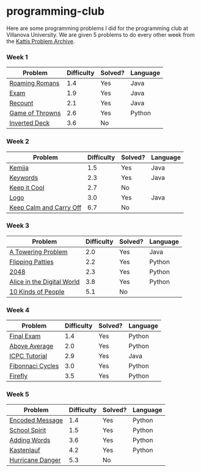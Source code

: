 # programming-club

Here are some programming problems I did for the programming club at Villanova University.
We are given 5 problems to do every other week from the [Kattis Problem Archive](https://open.kattis.com).

### Week 1
| Problem | Difficulty | Solved? | Language |
|---------|------------|---------|----------|
| [Roaming Romans](https://open.kattis.com/problems/romans) | 1.4 | Yes | Java |
| [Exam](https://open.kattis.com/problems/exam) | 1.9 | Yes | Java |
| [Recount](https://open.kattis.com/problems/recount) | 2.1 | Yes | Java |
| [Game of Throwns](https://open.kattis.com/problems/throwns) | 2.6 | Yes | Python |
| [Inverted Deck](https://open.kattis.com/problems/inverteddeck) | 3.6 | No | |

### Week 2
| Problem | Difficulty | Solved? | Language |
|---------|------------|---------|----------|
| [Kemija](https://open.kattis.com/problems/kemija08) | 1.5 | Yes | Java |
| [Keywords](https://open.kattis.com/problems/keywords) | 2.3 | Yes | Java |
| [Keep it Cool](https://open.kattis.com/problems/keepitcool) | 2.7 | No | |
| [Logo](https://open.kattis.com/problems/logo) | 3.0 | Yes | Java |
| [Keep Calm and Carry Off](https://open.kattis.com/problems/keepcalmandcarryoff) | 6.7 | No | |

### Week 3
| Problem | Difficulty | Solved? | Language |
|---------|------------|---------|----------|
| [A Towering Problem](https://open.kattis.com/problems/towering) | 2.0 | Yes | Java |
| [Flipping Patties](https://open.kattis.com/problems/flippingpatties) | 2.2 | Yes | Python |
| [2048](https://open.kattis.com/problems/2048) | 2.3 | Yes | Python |
| [Alice in the Digital World](https://open.kattis.com/problems/alicedigital) | 3.8 | Yes | Python |
| [10 Kinds of People](https://open.kattis.com/problems/10kindsofpeople) | 5.1 | No | |

### Week 4
| Problem | Difficulty | Solved? | Language |
|---------|------------|---------|----------|
| [Final Exam](https://open.kattis.com/problems/finalexam2) | 1.4 | Yes | Python |
| [Above Average](https://open.kattis.com/problems/aboveaverage) | 2.0 | Yes | Python |
| [ICPC Tutorial](https://open.kattis.com/problems/tutorial) | 2.9 | Yes | Java |
| [Fibonnaci Cycles](https://open.kattis.com/problems/fibonaccicycles) | 3.0 | Yes | Python |
| [Firefly](https://open.kattis.com/problems/firefly) | 3.5 | Yes | Python |

### Week 5
| Problem | Difficulty | Solved? | Language |
|---------|------------|---------|----------|
| [Encoded Message]() | 1.4 | Yes | Python |
| [School Spirit]() | 1.5 | Yes | Python |
| [Adding Words]() | 3.6 | Yes | Python |
| [Kastenlauf]() | 4.2 | Yes | Python |
| [Hurricane Danger]() | 5.3 | No | |
